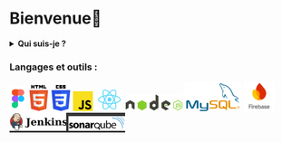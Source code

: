 
# Bienvenue👋
<details>
  <summary><b>Qui suis-je ?</b></summary>
<br>
Je m'appelle Eva, j'ai 20 ans, passionnée par l'informatique, le développement, le design et les jeux vidéo. J'aime créer des mondes numériques, travailler sur mes projets tout en collaborant avec d'autres. Je suis déterminée à innover et à progresser dans ce domaine en constante évolution, prête à relever de nouveaux défis pour apprendre, explorer et créer.

</details>

### Langages et outils : <br>

<div class="logo">
  <img src="LOGO/figmaa.png" style="width: 30px;">
  <img src="LOGO/html.png" style="width: 35px;">
  <img src="LOGO/css.png" style="width: 35px;">
  <img src="LOGO/js.png" style="width: 35px;">
  <img src="LOGO/logo-react.png" style="width: 50px;">
  <img src="LOGO/nodejs.png" style="width: 100px;">
  <img src="LOGO/mysql.png" style="width: 100px;">
  <img src="LOGO/logo-firebase.png" style="width: 55px;">
  <div style="background-color: #333; display: inline-block;">
    <img src="LOGO/jenkins.png" style="width: 100px;">
    <img src="LOGO/Sonarqube.png" style="width: 100px;">
  </div>
</div>

<!--
**eva-dpr2004/eva-dpr2004** is a ✨ _special_ ✨ repository because its `README.md` (this file) appears on your GitHub profile.

Here are some ideas to get you started:
- 🔭 I’m currently working on ...
- 🌱 I’m currently learning ...
- 👯 I’m looking to collaborate on ...
- 🤔 I’m looking for help with ...
- 💬 Ask me about ...
- 📫 How to reach me: ...
- 😄 Pronouns: ...
- ⚡ Fun fact: ...
-->
